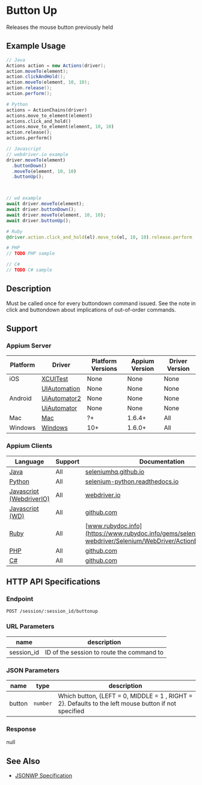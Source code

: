 # Button Up

Releases the mouse button previously held
## Example Usage

```java
// Java
Actions action = new Actions(driver);
action.moveTo(element);
action.clickAndHold();
action.moveTo(element, 10, 10);
action.release();
action.perform();

```

```python
# Python
actions = ActionChains(driver)
actions.move_to_element(element)
actions.click_and_hold()
actions.move_to_element(element, 10, 10)
action.release();
actions.perform()

```

```javascript
// Javascript
// webdriver.io example
driver.moveTo(element)
  .buttonDown()
  .moveTo(element, 10, 10)
  .buttonUp();



// wd example
await driver.moveTo(element);
await driver.buttonDown();
await driver.moveTo(element, 10, 10);
await driver.buttonUp();

```

```ruby
# Ruby
@driver.action.click_and_hold(el).move_to(el, 10, 10).release.perform

```

```php
# PHP
// TODO PHP sample

```

```csharp
// C#
// TODO C# sample

```


## Description

Must be called once for every buttondown command issued. See the note in click and buttondown about implications of out-of-order commands.


## Support

### Appium Server

|Platform|Driver|Platform Versions|Appium Version|Driver Version|
|--------|----------------|------|--------------|--------------|
| iOS | [XCUITest](/docs/en/drivers/ios-xcuitest.md) | None | None | None |
|  | [UIAutomation](/docs/en/drivers/ios-uiautomation.md) | None | None | None |
| Android | [UiAutomator2](/docs/en/drivers/android-uiautomator2.md) | None | None | None |
|  | [UiAutomator](/docs/en/drivers/android-uiautomator.md) | None | None | None |
| Mac | [Mac](/docs/en/drivers/mac.md) | ?+ | 1.6.4+ | All |
| Windows | [Windows](/docs/en/drivers/windows.md) | 10+ | 1.6.0+ | All |

### Appium Clients

|Language|Support|Documentation|
|--------|-------|-------------|
|[Java](https://github.com/appium/java-client/releases/latest)| All |  [seleniumhq.github.io](https://seleniumhq.github.io/selenium/docs/api/java/org/openqa/selenium/interactions/Actions.html#clickAndHold--)  |
|[Python](https://github.com/appium/python-client/releases/latest)| All |  [selenium-python.readthedocs.io](http://selenium-python.readthedocs.io/api.html#selenium.webdriver.common.action_chains.ActionChains.release)  |
|[Javascript (WebdriverIO)](http://webdriver.io/index.html)| All |  [webdriver.io](http://webdriver.io/api/protocol/buttonUp.html)  |
|[Javascript (WD)](https://github.com/admc/wd/releases/latest)| All |  [github.com](https://github.com/admc/wd/blob/master/lib/commands.js#L1645)  |
|[Ruby](https://github.com/appium/ruby_lib/releases/latest)| All |  [www.rubydoc.info](https://www.rubydoc.info/gems/selenium-webdriver/Selenium/WebDriver/ActionBuilder:release)  |
|[PHP](https://github.com/appium/php-client/releases/latest)| All |  [github.com](https://github.com/appium/php-client/)  |
|[C#](https://github.com/appium/appium-dotnet-driver/releases/latest)| All |  [github.com](https://github.com/appium/appium-dotnet-driver/)  |

## HTTP API Specifications

### Endpoint

`POST /session/:session_id/buttonup`

### URL Parameters

|name|description|
|----|-----------|
|session_id|ID of the session to route the command to|

### JSON Parameters

|name|type|description|
|----|----|-----------|
| button | `number` | Which button, {LEFT = 0, MIDDLE = 1 , RIGHT = 2}. Defaults to the left mouse button if not specified |

### Response

null

## See Also

* [JSONWP Specification](https://github.com/SeleniumHQ/selenium/wiki/JsonWireProtocol#sessionsessionidbuttonup)
